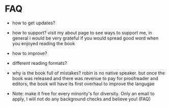 # FAQ

- how to get updates?

- how to support? visit my about page to see ways to support me, in general i would be very grateful if you would spread good word when you enjoyed reading the book

- how to improve?

- different reading formats?

- why is the book full of mistakes? robin is no native speaker. but once the book was released and there was revenue to pay for proofreader and editors, the book will have its first overhaul to improve the langugae

- Note: make it free for every minority's for diversity. Only an email to apply, I will not do any background checks and believe you! (FAQ)